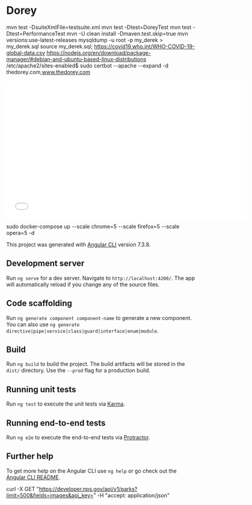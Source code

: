 # Dorey
mvn test -DsuiteXmlFile=testsuite.xml
mvn test -Dtest=DoreyTest
mvn test -Dtest=PerformanceTest
mvn -U clean install -Dmaven.test.skip=true
mvn versions:use-latest-releases
mysqldump -u root -p my_derek > my_derek.sql
source my_derek.sql;
https://covid19.who.int/WHO-COVID-19-global-data.csv
https://nodejs.org/en/download/package-manager/#debian-and-ubuntu-based-linux-distributions
/etc/apache2/sites-enabled$ sudo certbot --apache --expand -d thedorey.com,www.thedorey.com
<iframe src="//assets.ngeo.com/modules-video/latest/assets/ngsEmbeddedVideo.html?guid=ngc-qTegnDBNaOavHCW66ItLcxmvYyI6rKHa" width="640" height="365" frameborder="0" seamless="seamless" scrolling="no" allowfullscreen=""></iframe>

sudo docker-compose up --scale chrome=5 --scale firefox=5 --scale opera=5 -d

This project was generated with [Angular CLI](https://github.com/angular/angular-cli) version 7.3.8.

## Development server

Run `ng serve` for a dev server. Navigate to `http://localhost:4200/`. The app will automatically reload if you change any of the source files.

## Code scaffolding

Run `ng generate component component-name` to generate a new component. You can also use `ng generate directive|pipe|service|class|guard|interface|enum|module`.

## Build

Run `ng build` to build the project. The build artifacts will be stored in the `dist/` directory. Use the `--prod` flag for a production build.

## Running unit tests

Run `ng test` to execute the unit tests via [Karma](https://karma-runner.github.io).

## Running end-to-end tests

Run `ng e2e` to execute the end-to-end tests via [Protractor](http://www.protractortest.org/).

## Further help

To get more help on the Angular CLI use `ng help` or go check out the [Angular CLI README](https://github.com/angular/angular-cli/blob/master/README.md).

curl -X GET "https://developer.nps.gov/api/v1/parks?limit=500&fields=images&api_key=" -H "accept: application/json"
